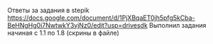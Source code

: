 Ответы за задания в stepik
https://docs.google.com/document/d/1PjXBqaET0jh5pfg5kCba-BeHNgHg0i7NwtwkY3vjNz0/edit?usp=drivesdk
Выполнил задания начиная с 1.1 по 1.8 (скрины в файле)
